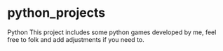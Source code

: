 # python_projects
Python
This project includes some python games developed by me, feel free to folk and add adjustments if you need to.
